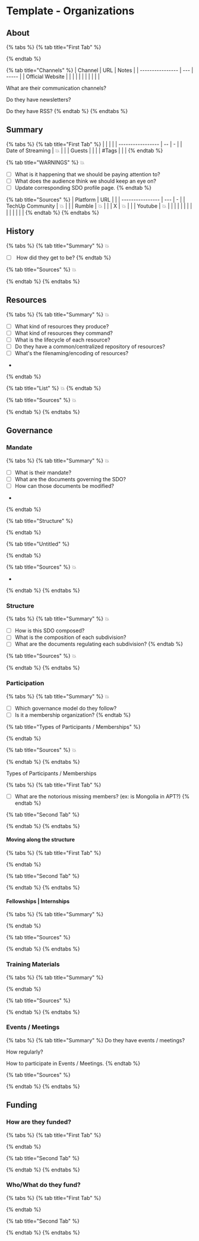 # Template - Organizations



## About



{% tabs %}
{% tab title="First Tab" %}

{% endtab %}

{% tab title="Channels" %}
| Channel          | URL | Notes |
| ---------------- | --- | ----- |
| Official Website |     |       |
|                  |     |       |
|                  |     |       |



What are their communication channels?

Do they have newsletters?

Do they have RSS?
{% endtab %}
{% endtabs %}

## Summary



{% tabs %}
{% tab title="First Tab" %}
|                   |    |   |
| ----------------- | -- | - |
| Date of Streaming | 💥 |   |
| Guests            |    |   |
| #Tags             |    |   |
{% endtab %}

{% tab title="WARNINGS" %}
💥

* [ ] What is it happening that we should be paying attention to?
* [ ] What does the audience think we should keep an eye on?
* [ ] Update corresponding SDO profile page.
{% endtab %}

{% tab title="Sources" %}
| Platform         | URL |   |
| ---------------- | --- | - |
| TechUp Community | 💥  |   |
| Rumble           | 💥  |   |
| X                | 💥  |   |
| Youtube          | 💥  |   |
|                  |     |   |
|                  |     |   |
|                  |     |   |
{% endtab %}
{% endtabs %}





## History

{% tabs %}
{% tab title="Summary" %}
💥

* [ ] &#x20;How did they get to be?
{% endtab %}

{% tab title="Sources" %}
💥


{% endtab %}
{% endtabs %}



## Resources

{% tabs %}
{% tab title="Summary" %}
💥

* [ ] What kind of resources they produce?
* [ ] What kind of resources they command?
* [ ] What is the lifecycle of each resource?
* [ ] Do they have a common/centralized repository of resources?
* [ ] What's the filenaming/encoding of resources?
*
{% endtab %}

{% tab title="List" %}
💥
{% endtab %}

{% tab title="Sources" %}
💥


{% endtab %}
{% endtabs %}

## Governance

### Mandate

{% tabs %}
{% tab title="Summary" %}
💥

* [ ] What is their mandate?
* [ ] What are the documents governing the SDO?
* [ ] How can those documents be modified?
*
{% endtab %}

{% tab title="Structure" %}

{% endtab %}

{% tab title="Untitled" %}

{% endtab %}

{% tab title="Sources" %}
💥

*
{% endtab %}
{% endtabs %}

### Structure

{% tabs %}
{% tab title="Summary" %}
💥

* [ ] How is this SDO composed?
* [ ] What is the composition of each subdivision?
* [ ] What are the documents regulating each subdivision?
{% endtab %}

{% tab title="Sources" %}
💥


{% endtab %}
{% endtabs %}



###

### Participation

{% tabs %}
{% tab title="Summary" %}
💥

* [ ] Which governance model do they follow?
* [ ] Is it a membership organization?
{% endtab %}

{% tab title="Types of Participants / Memberships" %}

{% endtab %}

{% tab title="Sources" %}
💥


{% endtab %}
{% endtabs %}



Types of Participants / Memberships

{% tabs %}
{% tab title="First Tab" %}


* [ ] What are the notorious missing members? (ex: is Mongolia in APT?)
{% endtab %}

{% tab title="Second Tab" %}

{% endtab %}
{% endtabs %}



#### Moving along the structure

{% tabs %}
{% tab title="First Tab" %}

{% endtab %}

{% tab title="Second Tab" %}

{% endtab %}
{% endtabs %}



#### Fellowships | Internships

{% tabs %}
{% tab title="Summary" %}

{% endtab %}

{% tab title="Sources" %}

{% endtab %}
{% endtabs %}



### Training Materials

{% tabs %}
{% tab title="Summary" %}

{% endtab %}

{% tab title="Sources" %}

{% endtab %}
{% endtabs %}

### Events / Meetings

{% tabs %}
{% tab title="Summary" %}
Do they have events / meetings?

How regularly?

How to participate in Events / Meetings.
{% endtab %}

{% tab title="Sources" %}

{% endtab %}
{% endtabs %}





## Funding

### How are they funded?

{% tabs %}
{% tab title="First Tab" %}

{% endtab %}

{% tab title="Second Tab" %}

{% endtab %}
{% endtabs %}



### Who/What do they fund?

{% tabs %}
{% tab title="First Tab" %}

{% endtab %}

{% tab title="Second Tab" %}

{% endtab %}
{% endtabs %}





